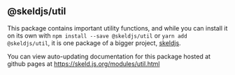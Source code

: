 ## @skeldjs/util

This package contains important utility functions, and while you can install it on its own with `npm install --save @skeldjs/util` or `yarn add @skeldjs/util`, it is one package of a bigger project, [skeldjs](https://github.com/skeldjs/SkeldJS).

You can view auto-updating documentation for this package hosted at github pages at https://skeld.js.org/modules/util.html
